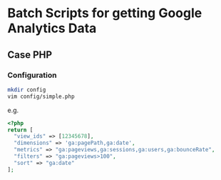 # Batch Scripts for getting Google Analytics Data

## Case PHP

### Configuration
```bash
mkdir config
vim config/simple.php
```
e.g.
```php
<?php
return [
  "view_ids" => [12345678],
  "dimensions" => 'ga:pagePath,ga:date',
  "metrics" => "ga:pageviews,ga:sessions,ga:users,ga:bounceRate",
  "filters" => "ga:pageviews>100",
  "sort" => "ga:date"
];
```
